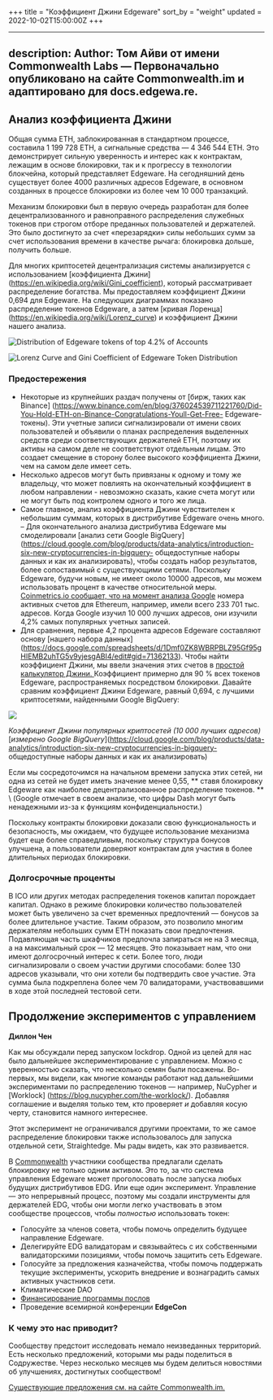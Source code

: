 +++
title = "Коэффициент Джини Edgeware"
sort_by = "weight"
updated = 2022-10-02T15:00:00Z
+++

---
description:
  Author: Том Айви от имени Commonwealth Labs — Первоначально опубликовано на сайте Commonwealth.im и адаптировано для docs.edgewa.re.
---

## **Анализ коэффициента Джини**

Общая сумма ETH, заблокированная в стандартном процессе, составила 1 199 728 ETH, а сигнальные средства — 4 346 544 ETH. Это демонстрирует сильную уверенность и интерес как к контрактам, лежащим в основе блокировки, так и к прогрессу в технологии блокчейна, который представляет Edgeware. На сегодняшний день существует более 4000 различных адресов Edgeware, в основном созданных в процессе блокировки из более чем 10 000 транзакций.

Механизм блокировки был в первую очередь разработан для более децентрализованного и равноправного распределения служебных токенов при строгом отборе преданных пользователей и держателей. Это было достигнуто за счет «перезарядки» силы небольших сумм за счет использования времени в качестве рычага: блокировка дольше, получить больше.

Для многих криптосетей децентрализация системы анализируется с использованием [коэффициента Джини] (https://en.wikipedia.org/wiki/Gini_coefficient), который рассматривает распределение богатства. Мы предоставляем коэффициент Джини 0,694 для Edgeware. На следующих диаграммах показано распределение токенов Edgeware, а затем [кривая Лоренца] (https://en.wikipedia.org/wiki/Lorenz_curve) и коэффициент Джини нашего анализа.

![Distribution of Edgeware tokens of top 4.2% of Accounts](https://lh3.googleusercontent.com/TpeGRDY7Wi4xvMkw968PksrPn0ZuwxM6BSwwVXGguwg_LXFbruyjQIKnwybLbR4jOR2eOx5vDrkshBjQzmrg3-yWZWzIylmr1TpKd3uROcTiIna49yDkD-lWWPO81sa_ASNtOEoV)

![Lorenz Curve and Gini Coefficient of Edgeware Token Distribution](https://lh4.googleusercontent.com/fKYymIwRa5YX8gC5J27wuzIaqtGHltwdfaNqALCdi8R4d1yFgL4obXHFj3pWi4Wiqub3yItY_xnwMSNxzeIqmIAlScpgk34D8ufa_rMvQPY_ecrhSEOArmGjrioBhw-beFh-uSD2)

### Предостережения

- Некоторые из крупнейших раздач получены от [бирж, таких как Binance] (https://www.binance.com/en/blog/376024539711221760/Did-You-Hold-ETH-on-Binance-Congratulations-Youll-Get-Free- Edgeware-токены). Эти учетные записи сигнализировали от имени своих пользователей и объявили о планах распределения выделенных средств среди соответствующих держателей ETH, поэтому их активы на самом деле не соответствуют отдельным лицам. Это создает смещение в сторону более высокого коэффициента Джини, чем на самом деле имеет сеть.
- Несколько адресов могут быть привязаны к одному и тому же владельцу, что может повлиять на окончательный коэффициент в любом направлении - невозможно сказать, какие счета могут или не могут быть под контролем одного и того же лица.
- Самое главное, анализ коэффициента Джини чувствителен к небольшим суммам, которых в дистрибутиве Edgeware очень много.
  – Для окончательного анализа дистрибутива Edgeware мы смоделировали [анализ сети Google BigQuery](https://cloud.google.com/blog/products/data-analytics/introduction-six-new-cryptocurrencies-in-bigquery- общедоступные наборы данных и как их анализировать), чтобы создать набор результатов, более сопоставимый с существующими сетями. Поскольку Edgeware, будучи новым, не имеет около 10000 адресов, мы можем использовать процент в качестве относительной меры. [Coinmetrics.io сообщает, что на момент анализа Google](https://coinmetrics.io/charts/#assets=btc,eth_left=AdrActCnt_right=AdrActCnt_zoom=1567468800000,1570060800000) номера активных счетов для Ethereum, например, имели всего 233 701 тыс. адресов. Когда Google изучил 10 000 лучших адресов, они изучили 4,2% самых популярных учетных записей.
- Для сравнения, первые 4,2 процента адресов Edgeware составляют основу [нашего набора данных] (https://docs.google.com/spreadsheets/d/1Dmf0ZK8WBRPBLZ95Gf95gHIEMB2uhTG5v9yjesgABI4/edit#gid=71362133). Чтобы найти коэффициент Джини, мы ввели значения этих счетов в [простой калькулятор Джини. ](http://shlegeris.com/gini)Коэффициент примерно для 90 % всех токенов Edgeware, распространяемых посредством блокировки. Давайте сравним коэффициент Джини Edgeware, равный 0,694, с лучшими криптосетями, найденными Google BigQuery:  

![](https://lh4.googleusercontent.com/aL5M2FDvbegv8LLXnvauhD6C7efMA4yKd33ur-Puld_NBb_Q6pJFqcTOz4SOXDP22R83j2xUCNGb50aKjaG7ZkKGlGWtaVhclIhdrAzlcroLXWw07sqQ_JJag3gIZfZdvtamjLoP)

_Коэффициент Джини популярных криптосетей \(10 000 лучших адресов\)_ [_измерено Google BigQuery_](https://cloud.google.com/blog/products/data-analytics/introduction-six-new-cryptocurrencies-in-bigquery- общедоступные наборы данных и как их анализировать)

Если мы сосредоточимся на начальном времени запуска этих сетей, ни одна из сетей не будет иметь значение менее 0,55, ** ставя блокировку Edgeware как наиболее децентрализованное распределение токенов. ** \ (Google отмечает в своем анализе, что цифры Dash могут быть ненадежными из-за к функциям конфиденциальности.\)

Поскольку контракты блокировки доказали свою функциональность и безопасность, мы ожидаем, что будущее использование механизма будет еще более справедливым, поскольку структура бонусов улучшена, а пользователи доверяют контрактам для участия в более длительных периодах блокировки.

### **Долгосрочные проценты**

В ICO или других методах распределения токенов капитал порождает капитал. Однако в режиме блокировки количество пользователей может быть увеличено за счет временных предпочтений — бонусов за более длительное участие. Таким образом, это позволило многим держателям небольших сумм ETH показать свои предпочтения. Подавляющая часть шкафчиков предпочла запираться не на 3 месяца, а на максимальный срок — 12 месяцев. Это показывает нам, что они имеют долгосрочный интерес к сети. Более того, люди сигнализировали о своем участии другими способами: более 130 адресов указывали, что они хотели бы подтвердить свое участие. Эта сумма была подкреплена более чем 70 валидаторами, участвовавшими в ходе этой последней тестовой сети.

## **Продолжение экспериментов с управлением**

**Диллон Чен**

Как мы обсуждали перед запуском lockdrop. Одной из целей для нас было дальнейшее экспериментирование с управлением. Можно с уверенностью сказать, что несколько семян были посажены. Во-первых, мы видели, как многие команды работают над дальнейшими экспериментами по распределению токенов — например, NuCypher и [Worklock] (https://blog.nucypher.com/the-worklock/). Добавляя соглашение и выделяя только тем, кто проверяет _и_ добавляя косую черту, становится намного интереснее.

Этот эксперимент не ограничивался другими проектами, то же самое распределение блокировки также использовалось для запуска отдельной сети, Straightedge. Мы рады видеть, как это развивается.

В [Commonwealth](https://commonwealth.im/#!/edgeware/proposal/discussion/7) участники сообщества предлагали сделать блокировку не только одним активом. Это то, за что система управления Edgeware может проголосовать после запуска любых будущих дистрибутивов EDG. Или еще один эксперимент. Управление — это непрерывный процесс, поэтому мы создали инструменты для держателей EDG, чтобы они могли легко участвовать в этом сообществе процессов, чтобы _полностью_ использовать токен:

- Голосуйте за членов совета, чтобы помочь определить будущее направление Edgeware.
- Делегируйте EDG валидаторам и связывайтесь с их собственными валидаторскими позициями, чтобы помочь защитить сеть Edgeware.
- Голосуйте за предложения казначейства, чтобы помочь поддержать текущие эксперименты, ускорить внедрение и вознаградить самых активных участников сети.
- Климатические DAO
- [Финансирование программы послов](https://commonwealth.im/#!/edgeware/proposal/discussion/43)
- Проведение всемирной конференции **EdgeCon**

### **К чему это нас приводит?**

Сообществу предстоит исследовать немало неизведанных территорий. Есть несколько предложений, которыми мы рады поделиться в Содружестве. Через несколько месяцев мы будем делиться новостями об улучшениях, достигнутых сообществом!

[Существующие предложения см. на сайте Commonwealth.im.](http://commonwealth.im/)


